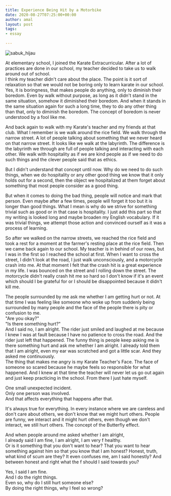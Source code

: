 ```yaml
---
title: Experience Being Hit by a Motorbike
date: 2020-08-27T07:25:00+00:00
author: amal
layout: post
tags:
- essay
  
---
```


![sabuk_hijau](https://pixfeeds.com/images/19/487338/1200-471212138-hapkido-green-belt.jpg)

At elementary school, I joined the Karate Extracurricular. After a lot of practices are done in our school, my teacher decided to take us to walk around out of school.  
I think my teacher didn't care about the place. The point is it sort of relaxation so that we would not be boring only to learn karate in our school. Yes, it is boringness, that makes people do anything, only to diminish their boredom. Even by walk without purpose, as long as it didn't stand in the same situation, somehow it diminished their boredom. And when it stands in the same situation again for such a long time, they to do any other thing than that, only to diminish the boredom. The concept of boredom is never understood by a fool like me.

And back again to walk with my Karate's teacher and my friends at that club. What I remember is we walk around the rice field. We walk through the narrow street. A lot of people talking about something that we never heard on that narrow street. It looks like we walk at the labyrinth. The difference is the labyrinth we through are full of people talking and interacting with each other. We walk with hospitality as if we are kind people as if we need to do such things and the clever people said that as ethics.

But I didn't understand that concept until now. Why do we need to do such things, when we do hospitality or any other good thing we know that it only holds out for a second, then the object we hospitalized at them forget about something that most people consider as a good thing.

But when it comes to doing the bad thing, people will notice and mark that person. Even maybe after a few times, people will forget it too but it is longer than good things. What I mean is why do we strive for something trivial such as good or in that case is hospitality. I just add this part so that my writing is looked long and maybe broaden my English vocabulary. If it was trivial things, we attempt those action and convinced ourself as it was a process of learning.

So after we walked on the narrow streets, we reached the rice field and took a rest for a moment at the farmer's resting place at the rice field. Then we came back again to our school. My teacher is in behind of our rows, but I was in the first so I reached the school at first. When I want to cross the street, I didn't look at the road, I just walk unconsciously, and a motorcycle crash into me. At that moment I felt that the crash hit is a great experience in my life. I was bounced on the street and I rolling down the street. The motorcycle didn't really crash hit me so hard so I don't know if it's an event which should I be grateful for or I should be disappointed because it didn't kill me.

The people surrounded by me ask me whether I am getting hurt or not. At that time I was feeling like someone who woke up from suddenly being surrounded by many people and the face of the people there is pity or confusion to me.  
"Are you okay?"  
"Is there something hurt?"  
And I said no, I am alright. The rider just smiled and laughed at me because I knew I was at fault because I have no patience to cross the road. And the rider just left that happened. The funny thing is people keep asking me is there something hurt and ask me whether I am alright. I already told them that I am alright, even my ear was scratched and got a little scar. And they asked me continuously.  
The thing that makes me angry is my Karate Teacher's Face. The face of someone so scared because he maybe feels so responsible for what happened. And I knew at that time the teacher will never let us go out again and just keep practicing in the school. From there I just hate myself.

One small unexpected incident.  
Only one person was involved.  
And that affects everything that happens after that.

It's always true for everything. In every instance where we are careless and don't care about others, we don't know that we might hurt others. People are funny, we interact and it might hurt others, even though we don't interact, we still hurt others. The concept of the Butterfly effect.

And when people around me asked whether I am alright,  
I already said I am fine, I am alright, I am very f healthy.  
Or is it something that you don't want to hear? That you want to hear something against him so that you know that I am honest? Honest, truth, what kind of scum are they? It even confuses me, am I said honestly? And between honest and right what the f should I said towards you?  


Yes, I said I am fine.  
And I do the right things.  
Even so, why do I still hurt someone else?  
By doing the right things, why I feel so wrong?